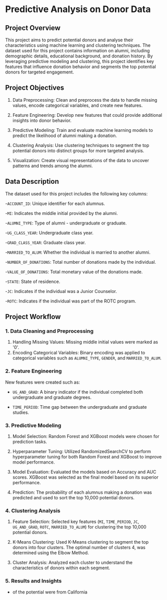 # Predictive Analysis on Donor Data
## Project Overview
This project aims to predict potential donors and analyse their characteristics using machine learning and clustering techniques. The dataset used for this project contains information on alumni, including demographic details, educational background, and donation history. By leveraging predictive modeling and clustering, this project identifies key features that influence donation behavior and segments the top potential donors for targeted engagement.

## Project Objectives
1. Data Preprocessing: Clean and preprocess the data to handle missing values, encode categorical variables, and create new features.
  
2. Feature Engineering: Develop new features that could provide additional insights into donor behavior.

3. Predictive Modeling: Train and evaluate machine learning models to predict the likelihood of alumni making a donation.

4. Clustering Analysis: Use clustering techniques to segment the top potential donors into distinct groups for more targeted analysis.

5. Visualization: Create visual representations of the data to uncover patterns and trends among the alumni.

## Data Description
The dataset used for this project includes the following key columns:

-```ACCOUNT_ID```: Unique identifier for each alumnus.

-```MI```: Indicates the middle initial provided by the alumni.

-```ALUMNI_TYPE```: Type of alumni - undergraduate or graduate.

-```UG_CLASS_YEAR```: Undergraduate class year.

-```GRAD_CLASS_YEAR```: Graduate class year.

-```MARRIED_TO_ALUM```: Whether the individual is married to another alumni.

-```NUMBER_OF_DONATIONS```: Total number of donations made by the individual.

-```VALUE_OF_DONATIONS```: Total monetary value of the donations made.

-```STATE```: State of residence.

-```JC```: Indicates if the individual was a Junior Counselor.

-```ROTC```: Indicates if the individual was part of the ROTC program.

## Project Workflow
### 1. Data Cleaning and Preprocessing
1. Handling Missing Values: Missing middle initial values were marked as '0'.
2. Encoding Categorical Variables: Binary encoding was applied to categorical variables such as ```ALUMNI_TYPE```, ```GENDER```, and ```MARRIED_TO_ALUM```.

### 2. Feature Engineering
New features were created such as:

- ```UG_AND_GRAD```: A binary indicator if the individual completed both undergraduate and graduate degrees.
  
- ```TIME_PERIOD```: Time gap between the undergraduate and graduate studies.

### 3. Predictive Modeling
1. Model Selection: Random Forest and XGBoost models were chosen for prediction tasks.

2. Hyperparameter Tuning: Utilized RandomizedSearchCV to perform hyperparameter tuning for both Random Forest and XGBoost to improve model performance.

3. Model Evaluation: Evaluated the models based on Accuracy and AUC scores. XGBoost was selected as the final model based on its superior performance.

4. Prediction: The probability of each alumnus making a donation was predicted and used to sort the top 10,000 potential donors.

### 4. Clustering Analysis
1. Feature Selection: Selected key features (```MI```, ```TIME_PERIOD```, ```JC```, ```UG_AND_GRAD```, ```ROTC```, ```MARRIED_TO_ALUM```) for clustering the top 10,000 potential donors.

2. K-Means Clustering: Used K-Means clustering to segment the top donors into four clusters. The optimal number of clusters 4, was determined using the Elbow Method.

3. Cluster Analysis: Analyzed each cluster to understand the characteristics of donors within each segment.

### 5. Results and Insights

-  of the potential were from California
